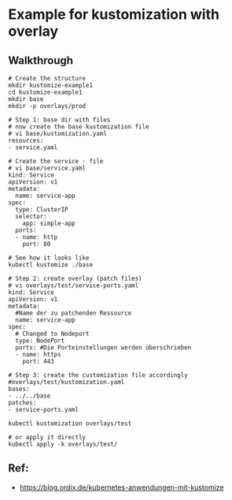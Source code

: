 # Example for kustomization with overlay 

## Walkthrough 

```
# Create the structure 
mkdir kustomize-example1 
cd kustomize-example1 
mkdir base 
mkdir -p overlays/prod 

```

```
# Step 1: base dir with files 
# now create the base kustomization file 
# vi base/kustomization.yaml
resources:
- service.yaml 

# Create the service - file 
# vi base/service.yaml 
kind: Service
apiVersion: v1
metadata:
  name: service-app
spec:
  type: ClusterIP
  selector:
    app: simple-app
  ports:
  - name: http
    port: 80 

```

```
# See how it looks like 
kubectl kustomize ./base

```

```
# Step 2: create overlay (patch files) 
# vi overlays/test/service-ports.yaml 
kind: Service
apiVersion: v1
metadata:
  #Name der zu patchenden Ressource
  name: service-app 
spec:
  # Changed to Nodeport
  type: NodePort
  ports: #Die Porteinstellungen werden überschrieben
  - name: https
    port: 443 

```

```
# Step 3: create the customization file accordingly 
#overlays/test/kustomization.yaml
bases:
- ../../base
patches:
- service-ports.yaml
```

```
kubectl kustomization overlays/test

# or apply it directly 
kubectl apply -k overlays/test/

```


## Ref:

  * https://blog.ordix.de/kubernetes-anwendungen-mit-kustomize




